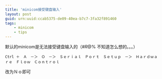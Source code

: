 ```yaml
---
title: 'minicom接受键盘输入'
layout: post
guid: urn:uuid:ccab5375-de09-40ea-b7c7-3fa32f891460
tags:
    - minicom
    - tips
---
```


默认的minicom是无法接受键盘输入的（#$R%@#^%&^#%$@% 不知道怎么想的。。。）

    Ctrl ＋　Ａ　－＞　Ｏ　－＞　Ｓｅｒｉａｌ　Ｐｏｒｔ　Ｓｅｔｕｐ　－＞　Ｈａｒｄｗａｒｅ　Ｆｌｏｗ　Ｃｏｎｔｒｏｌ

改为Ｎｏ即可


